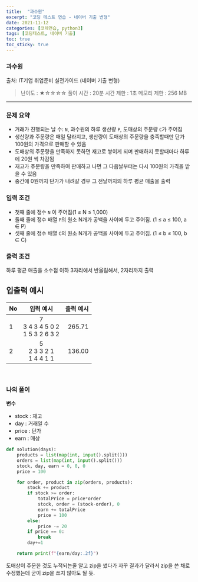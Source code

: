 ```yaml
---
title:  "과수원"
excerpt: "코딩 테스트 연습 - 네이버 기출 변형"
date: 2021-11-12
categories: [코테연습, python3]
tags: [코딩테스트, 네이버 기출]
toc: true
toc_sticky: true
---
```


### 과수원
출처: IT기업 취업준비 실전가이드 (네이버 기출 변형)
> 난이도 : ★☆☆☆☆
> 풀이 시간 : 20분
> 시간 제한 : 1초
> 메모리 제한 : 256 MB

***

### 문제 요약
* 거래가 진행되는 날 수: `N`, 과수원의 하루 생산량 `P`, 도매상의 주문량 `C`가 주어짐
* 생산량과 주문량은 매일 달라지고, 생산량이 도매상의 주문량을 충족할때만 단가 100원의 가격으로 판매할 수 있음
* 도매상의 주문량을 만족하지 못하면 재고로 쌓이게 되며 판매하지 못할때마다 하루에 20원 씩 차감됨
* 재고가 주문량을 만족하여 판매하고 나면 그 다음날부터는 다시 100원의 가격을 받을 수 있음
* 중간에 0원까지 단가가 내려갈 경우 그 전날까지의 하루 평균 매출을 출력


### 입력 조건

* 첫째 줄에 정수 `N` 이 주어짐(1 ≤ N ≤ 1,000)
* 둘째 줄에 정수 배열 `P`의 원소 N개가 공백을 사이에 두고 주어짐. (1 ≤ a ≤ 100, a ∈ P)
* 셋째 줄에 정수 배열 `C`의 원소 N개가 공백을 사이에 두고 주어짐. (1 ≤ b ≤ 100, b ∈ C)

### 출력 조건
하루 평균 매출을 소수점 이하 3자리에서 반올림해서, 2자리까지 출력

## 입출력 예시
|No| 입력 예시| 출력 예시|
| -- |:-----------------------------------:| -----:|
| 1 | 7 <br>3 4 3 4 5 0 2<br> 1 5 3 2 6 3 2| 265.71|
| 2 | 5 <br>   2 3 3 2 1   <br> 1 4 4 1 1  | 136.00|
<br>

### 나의 풀이

**변수**
- stock : 재고
- day : 거래일 수
- price : 단가
- earn : 매상

```python
def solution(days):
    products = list(map(int, input().split()))
    orders = list(map(int, input().split()))
    stock, day, earn = 0, 0, 0
    price = 100

    for order, product in zip(orders, products):
        stock += product
        if stock >= order:
            totalPrice = price*order
            stock, order = (stock-order), 0
            earn += totalPrice
            price = 100
        else:
            price -= 20
        if price == 0:
            break
        day+=1

    return print(f"{earn/day:.2f}")
```
<!--{: .nolineno}-->
<!--{: file="path/to/file" }-->

도매상이 주문한 것도 누적되는줄 알고 zip을 썼다가 자꾸 결과가 달라서 zip을 쓴 채로 수정했는데 굳이 zip을 쓰지 않아도 될 듯.

